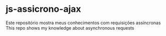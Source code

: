 # js-assicrono-ajax
Este repositório mostra meus conhecimentos com requisições assíncronas 
This repo shows my knowledge about asynchronous requests
